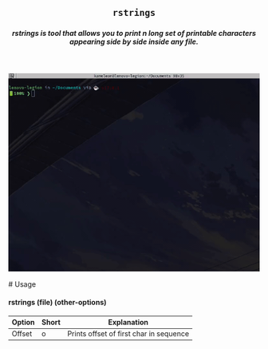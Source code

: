 ## <p align="center">`rstrings`</p>



##### <p align="center">**rstrings** is tool that allows you to print n long set of printable characters appearing side by side inside **any** file.</p>
<br>
<p align="center"><img src="https://github.com/Kameleon-07/rstrings/blob/main/preview.gif"></p>
# Usage

#### rstrings (file) (other-options)

|Option|Short|Explanation|
|------|-----|-----------|
|Offset|o|Prints offset of first char in sequence|